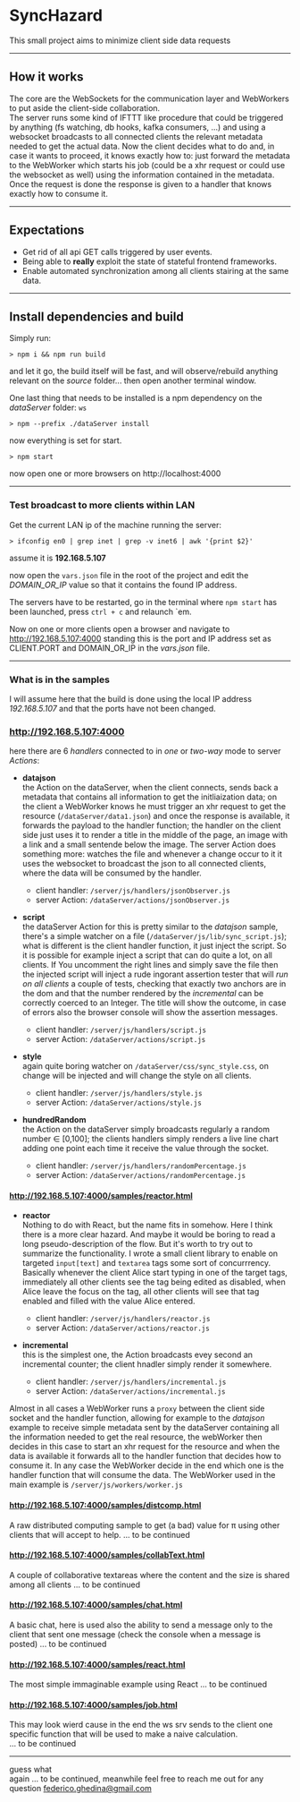 # SyncHazard  

This small project aims to minimize client side data requests

---

## How it works  
The core are the WebSockets for the communication layer and WebWorkers to put aside the client-side collaboration.  
The server runs some kind of IFTTT like procedure that could be triggered by anything (fs watching, db hooks, kafka consumers, ...) and using a websocket broadcasts to all connected clients the relevant metadata needed to get the actual data. Now the client decides what to do and, in case it wants to proceed, it knows exactly how to: just forward the metadata to the WebWorker which starts his job (could be a xhr request or could use the websocket as well) using the information contained in the metadata. Once the request is done the response is given to a handler that knows exactly how to consume it.

---

## Expectations
- Get rid of all api GET calls triggered by user events.
- Being able to **really** exploit the state of stateful frontend frameworks.
- Enable automated synchronization among all clients stairing at the same data.

---
## Install dependencies and build

Simply run:

`> npm i && npm run build`

and let it go, the build itself will be fast, and will observe/rebuild anything relevant on the _source_ folder... then open another terminal window.  

One last thing that needs to be installed is a npm dependency on the _dataServer_ folder: `ws` 

`> npm --prefix ./dataServer install`

now everything is set for start.

`> npm start`  

now open one or more browsers on http://localhost:4000

---

### Test broadcast to more clients within LAN

Get the current LAN ip of the machine running the server:

`> ifconfig en0 | grep inet | grep -v inet6 | awk '{print $2}'`

assume it is **192.168.5.107**

now open the `vars.json` file in the root of the project and edit the _DOMAIN\_OR\_IP_ value so that it contains the found IP address.  

The servers have to be restarted, go in the terminal where `npm start` has been launched, press `ctrl + c` and relaunch \`em.  

Now on one or more clients open a browser and navigate to http://192.168.5.107:4000 standing this is the port and IP address set as CLIENT.PORT and DOMAIN_OR_IP in the _vars.json_ file.

---

### What is in the samples

I will assume here that the build is done using the local IP address _192.168.5.107_ and that the ports have not been changed.



### http://192.168.5.107:4000  
here there are 6 _handlers_ connected to in _one_ or _two-way_ mode to server _Actions_:  

- **datajson**  
the Action on the dataServer, when the client connects, sends back a metadata that contains all information to get the initliaization data; on the client a WebWorker knows he must trigger an xhr request to get the resource (`/dataServer/data1.json`) and once the response is available, it forwards the payload to the handler function; the handler on the client side just uses it to render a title in the middle of the page, an image with a link and a small sentende below the image. The server Action does something more: watches the file and whenever a change occur to it it uses the websocket to broadcast the json to all connected clients, where the data will be consumed by the handler.
    - client handler: `/server/js/handlers/jsonObserver.js`
    - server Action: `/dataServer/actions/jsonObserver.js`

- **script**  
the dataServer Action for this is pretty similar to the _datajson_ sample, there's a simple watcher on a file (`/dataServer/js/lib/sync_script.js`); what is different is the client handler function, it just inject the script. So it is possible for example inject a script that can do quite a lot, on all clients. If You uncomment the right lines and simply save the file then the injected script will inject a rude ingorant assertion tester that will _run on all clients_ a couple of tests, checking that exactly two anchors are in the dom and that the number rendered by the _incremental_ can be correctly coerced to an Integer. The title will show the outcome, in case of errors also the browser console will show the assertion messages.  
    - client handler: `/server/js/handlers/script.js`
    - server Action: `/dataServer/actions/script.js`

- **style**  
again quite boring watcher on `/dataServer/css/sync_style.css`, on change will be injected and will change the style on all clients.  
    - client handler: `/server/js/handlers/style.js`
    - server Action: `/dataServer/actions/style.js`

- **hundredRandom**  
the Action on the dataServer simply broadcasts regularly a random number &isin; [0,100]; the clients handlers simply renders a live line chart adding one point each time it receive the value through the socket.  
    - client handler: `/server/js/handlers/randomPercentage.js`
    - server Action: `/dataServer/actions/randomPercentage.js`  



#### http://192.168.5.107:4000/samples/reactor.html

- **reactor**  
Nothing to do with React, but the name fits in somehow. Here I think there is a more clear hazard. And maybe it would be boring to read a long pseudo-description of the flow. But it's worth to try out to summarize the functionality. I wrote a small client library to enable on targeted `input[text]` and `textarea` tags some sort of concurrrency. Basically whenever the client Alice start typing in one of the target tags, immediately all other clients see the tag being edited as disabled, when Alice leave the focus on the tag, all other clients will see that tag enabled and filled with the value Alice entered.
    - client handler: `/server/js/handlers/reactor.js`
    - server Action: `/dataServer/actions/reactor.js`

- **incremental**  
this is the simplest one, the Action broadcasts evey second an incremental counter; the client hnadler simply render it somewhere. 
    - client handler: `/server/js/handlers/incremental.js`
    - server Action: `/dataServer/actions/incremental.js`




Almost in all cases a WebWorker runs a `proxy` between the client side socket and the handler function, allowing for example to the _datajson_ example to receive simple metadata sent by the dataServer containing all the information needed to get the real resource, the webWorker then decides in this case to start an xhr request for the resource and when the data is available it forwards all to the handler function that decides how to consume it. In any case the WebWorker decide in the end which one is the handler function that will consume the data. The WebWorker used in the main example is `/server/js/workers/worker.js`

#### http://192.168.5.107:4000/samples/distcomp.html 
A raw distributed computing sample to get (a bad) value for &pi; using other clients that will accept to help. 
... to be continued

#### http://192.168.5.107:4000/samples/collabText.html  
A couple of collaborative textareas where the content and the size is shared among all clients
... to be continued

#### http://192.168.5.107:4000/samples/chat.html  
A basic chat, here is used also the ability to send a message only to the client that sent one message  (check the console when a message is posted)
... to be continued

#### http://192.168.5.107:4000/samples/react.html   
The most simple immaginable example using React
... to be continued

#### http://192.168.5.107:4000/samples/job.html
This may look wierd cause in the end the ws srv sends to the client one specific function that will be used to make a naive calculation.   
... to be continued

---

guess what  
again ... to be continued, meanwhile feel free to reach me out for any question federico.ghedina@gmail.com
